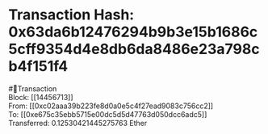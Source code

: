 
Transaction Hash: 0x63da6b12476294b9b3e15b1686c5cff9354d4e8db6da8486e23a798cb4f151f4
====================================================================================
  
#💸Transaction  
Block: [[14456713]]  
From: [[0xc02aaa39b223fe8d0a0e5c4f27ead9083c756cc2]]  
To: [[0xe675c35ebb5715e00dc5d5d47763d050dcc6adc5]]  
Transferred: 0.12530421445275763 Ether